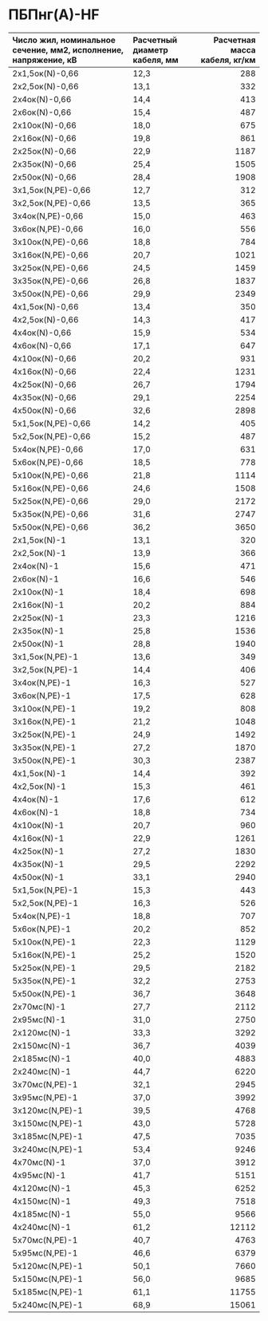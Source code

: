 # ПБПнг(А)-HF

| Число жил, номинальное сечение, мм2, исполнение, напряжение, кВ   | Расчетный диаметр кабеля, мм   |   Расчетная масса кабеля, кг/км |
|:------------------------------------------------------------------|:-------------------------------|--------------------------------:|
| 2х1,5ок(N)-0,66                                                   | 12,3                           |                             288 |
| 2х2,5ок(N)-0,66                                                   | 13,1                           |                             332 |
| 2х4ок(N)-0,66                                                     | 14,4                           |                             413 |
| 2х6ок(N)-0,66                                                     | 15,4                           |                             487 |
| 2х10ок(N)-0,66                                                    | 18,0                           |                             675 |
| 2х16ок(N)-0,66                                                    | 19,8                           |                             861 |
| 2х25ок(N)-0,66                                                    | 22,9                           |                            1187 |
| 2х35ок(N)-0,66                                                    | 25,4                           |                            1505 |
| 2х50ок(N)-0,66                                                    | 28,4                           |                            1908 |
| 3х1,5ок(N,PE)-0,66                                                | 12,7                           |                             312 |
| 3х2,5ок(N,PE)-0,66                                                | 13,5                           |                             365 |
| 3х4ок(N,PE)-0,66                                                  | 15,0                           |                             463 |
| 3х6ок(N,PE)-0,66                                                  | 16,0                           |                             556 |
| 3х10ок(N,PE)-0,66                                                 | 18,8                           |                             784 |
| 3х16ок(N,PE)-0,66                                                 | 20,7                           |                            1021 |
| 3х25ок(N,PE)-0,66                                                 | 24,5                           |                            1459 |
| 3х35ок(N,PE)-0,66                                                 | 26,8                           |                            1837 |
| 3х50ок(N,PE)-0,66                                                 | 29,9                           |                            2349 |
| 4х1,5ок(N)-0,66                                                   | 13,4                           |                             350 |
| 4х2,5ок(N)-0,66                                                   | 14,3                           |                             417 |
| 4х4ок(N)-0,66                                                     | 15,9                           |                             534 |
| 4х6ок(N)-0,66                                                     | 17,1                           |                             647 |
| 4х10ок(N)-0,66                                                    | 20,2                           |                             931 |
| 4х16ок(N)-0,66                                                    | 22,4                           |                            1231 |
| 4х25ок(N)-0,66                                                    | 26,7                           |                            1794 |
| 4х35ок(N)-0,66                                                    | 29,1                           |                            2254 |
| 4х50ок(N)-0,66                                                    | 32,6                           |                            2898 |
| 5х1,5ок(N,PE)-0,66                                                | 14,2                           |                             405 |
| 5х2,5ок(N,PE)-0,66                                                | 15,2                           |                             487 |
| 5х4ок(N,PE)-0,66                                                  | 17,0                           |                             631 |
| 5х6ок(N,PE)-0,66                                                  | 18,5                           |                             778 |
| 5х10ок(N,PE)-0,66                                                 | 21,8                           |                            1114 |
| 5х16ок(N,PE)-0,66                                                 | 24,6                           |                            1508 |
| 5х25ок(N,PE)-0,66                                                 | 29,0                           |                            2172 |
| 5х35ок(N,PE)-0,66                                                 | 31,6                           |                            2747 |
| 5х50ок(N,PE)-0,66                                                 | 36,2                           |                            3650 |
| 2х1,5ок(N)-1                                                      | 13,1                           |                             320 |
| 2х2,5ок(N)-1                                                      | 13,9                           |                             366 |
| 2х4ок(N)-1                                                        | 15,6                           |                             471 |
| 2х6ок(N)-1                                                        | 16,6                           |                             546 |
| 2х10ок(N)-1                                                       | 18,4                           |                             698 |
| 2х16ок(N)-1                                                       | 20,2                           |                             884 |
| 2х25ок(N)-1                                                       | 23,3                           |                            1216 |
| 2х35ок(N)-1                                                       | 25,8                           |                            1536 |
| 2х50ок(N)-1                                                       | 28,8                           |                            1940 |
| 3х1,5ок(N,PE)-1                                                   | 13,6                           |                             349 |
| 3х2,5ок(N,PE)-1                                                   | 14,4                           |                             406 |
| 3х4ок(N,PE)-1                                                     | 16,3                           |                             527 |
| 3х6ок(N,PE)-1                                                     | 17,5                           |                             628 |
| 3х10ок(N,PE)-1                                                    | 19,2                           |                             808 |
| 3х16ок(N,PE)-1                                                    | 21,2                           |                            1048 |
| 3х25ок(N,PE)-1                                                    | 24,9                           |                            1492 |
| 3х35ок(N,PE)-1                                                    | 27,2                           |                            1870 |
| 3х50ок(N,PE)-1                                                    | 30,3                           |                            2387 |
| 4х1,5ок(N)-1                                                      | 14,4                           |                             392 |
| 4х2,5ок(N)-1                                                      | 15,3                           |                             461 |
| 4х4ок(N)-1                                                        | 17,6                           |                             612 |
| 4х6ок(N)-1                                                        | 18,8                           |                             734 |
| 4х10ок(N)-1                                                       | 20,7                           |                             960 |
| 4х16ок(N)-1                                                       | 22,9                           |                            1261 |
| 4х25ок(N)-1                                                       | 27,2                           |                            1830 |
| 4х35ок(N)-1                                                       | 29,5                           |                            2292 |
| 4х50ок(N)-1                                                       | 33,1                           |                            2940 |
| 5х1,5ок(N,PE)-1                                                   | 15,3                           |                             443 |
| 5х2,5ок(N,PE)-1                                                   | 16,3                           |                             526 |
| 5х4ок(N,PE)-1                                                     | 18,8                           |                             707 |
| 5х6ок(N,PE)-1                                                     | 20,2                           |                             852 |
| 5х10ок(N,PE)-1                                                    | 22,3                           |                            1129 |
| 5х16ок(N,PE)-1                                                    | 25,2                           |                            1520 |
| 5х25ок(N,PE)-1                                                    | 29,5                           |                            2182 |
| 5х35ок(N,PE)-1                                                    | 32,2                           |                            2753 |
| 5х50ок(N,PE)-1                                                    | 36,7                           |                            3648 |
| 2х70мс(N)-1                                                       | 27,7                           |                            2112 |
| 2х95мс(N)-1                                                       | 31,0                           |                            2750 |
| 2х120мс(N)-1                                                      | 33,3                           |                            3292 |
| 2х150мс(N)-1                                                      | 36,7                           |                            4039 |
| 2х185мс(N)-1                                                      | 40,0                           |                            4883 |
| 2х240мс(N)-1                                                      | 44,7                           |                            6220 |
| 3х70мс(N,PE)-1                                                    | 32,1                           |                            2945 |
| 3х95мс(N,PE)-1                                                    | 37,0                           |                            3992 |
| 3х120мс(N,PE)-1                                                   | 39,5                           |                            4768 |
| 3х150мс(N,PE)-1                                                   | 43,0                           |                            5728 |
| 3х185мс(N,PE)-1                                                   | 47,5                           |                            7035 |
| 3х240мс(N,PE)-1                                                   | 53,4                           |                            9246 |
| 4х70мс(N)-1                                                       | 37,0                           |                            3912 |
| 4х95мс(N)-1                                                       | 41,7                           |                            5151 |
| 4х120мс(N)-1                                                      | 45,3                           |                            6252 |
| 4х150мс(N)-1                                                      | 49,3                           |                            7518 |
| 4х185мс(N)-1                                                      | 55,0                           |                            9566 |
| 4х240мс(N)-1                                                      | 61,2                           |                           12112 |
| 5х70мс(N,PE)-1                                                    | 40,7                           |                            4763 |
| 5х95мс(N,PE)-1                                                    | 46,6                           |                            6379 |
| 5х120мс(N,PE)-1                                                   | 50,1                           |                            7660 |
| 5х150мс(N,PE)-1                                                   | 56,0                           |                            9685 |
| 5х185мс(N,PE)-1                                                   | 61,1                           |                           11755 |
| 5х240мс(N,PE)-1                                                   | 68,9                           |                           15061 |